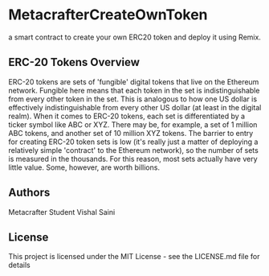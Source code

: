 # MetacrafterCreateOwnToken
a smart contract to create your own ERC20 token and deploy it using Remix.

## ERC-20 Tokens Overview
ERC-20 tokens are sets of 'fungible' digital tokens that live on the Ethereum network. Fungible here means that each token in the set is indistinguishable from every other token in the set. This is analogous to how one US dollar is effectively indistinguishable from every other US dollar (at least in the digital realm). When it comes to ERC-20 tokens, each set is differentiated by a ticker symbol like ABC or XYZ. There may be, for example, a set of 1 million ABC tokens, and another set of 10 million XYZ tokens. The barrier to entry for creating ERC-20 token sets is low (it's really just a matter of deploying a relatively simple 'contract' to the Ethereum network), so the number of sets is measured in the thousands. For this reason, most sets actually have very little value. Some, however, are worth billions.

## Authors

Metacrafter Student Vishal Saini 



## License

This project is licensed under the MIT License - see the LICENSE.md file for details

